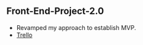 ## Front-End-Project-2.0

* Revamped my approach to establish MVP.
* [Trello](https://trello.com/b/QWJEawiY/daniel-lara-lambda-notes)

